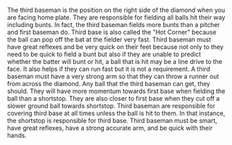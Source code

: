 The third baseman is the position on the right side of the diamond when you are facing home plate. They are
responsible for fielding all balls hit their way including bunts. In
fact, the third baseman fields more bunts than a pitcher and first
baseman do. Third base is also called the "Hot Corner" because the ball
can pop off the bat at the fielder very fast. Third baseman must have
great reflexes and be very quick on their feet because not only to they
need to be quick to field a bunt but also if they are unable to predict
whether the batter will bunt or hit, a ball that is hit may be a line
drive to the face. It also helps if they can run fast but it is not a
requirement. A third baseman must have a very strong arm so that they
can throw a runner out from across the diamond. Any ball that the third
baseman can get, they should. They will have more momentum towards first
base when fielding the ball than a shortstop. They are also closer to
first base when they cut off a slower ground ball towards shortstop.
Third baseman are responsible for covering third base at all times
unless the ball is hit to them. In that instance, the shortstop is
responsible for third base. Third baseman must be smart, have great
reflexes, have a strong accurate arm, and be quick with their hands.